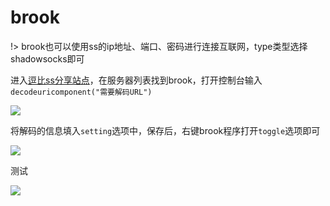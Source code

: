 # brook

!> brook也可以使用ss的ip地址、端口、密码进行连接互联网，type类型选择shadowsocks即可

进入[逗比ss分享站点](https://doub.io/sszhfx/)，在服务器列表找到brook，打开控制台输入`decodeuricomponent("需要解码URL")`

<!-- ![](https://ipfs.io/ipfs/QmVyHu3fJZNiWXaFL6FcNx2LXDh6rASN4uQVxrjkLc1Ems?4.png) -->

![](https://raw.githubusercontent.com/loremwalker/fq-book/master/docs/images/2018-04-29_004340.png)

将解码的信息填入`setting`选项中，保存后，右键brook程序打开`toggle`选项即可

<!-- ![](https://ipfs.io/ipfs/QmV54Pz3apqZFaiVcnq3K7L2fUXEdciR6XRANcMMr3qphw?4.png) -->

![](https://raw.githubusercontent.com/loremwalker/fq-book/master/docs/images/2018-04-29_004903.png)

测试

<!-- ![](https://ipfs.io/ipfs/QmVRpEBVCKUWUBZguT2TYnmxmV4asZtGG7ryHaGwuRCHdn?0.png) -->

![](https://raw.githubusercontent.com/loremwalker/fq-book/master/docs/images/2018-04-29_005228.png)

